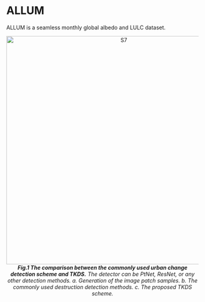 # ALLUM
ALLUM is a seamless monthly global albedo and LULC dataset. 

<p align="center">
  <img src=![S1_00](https://github.com/Houzy116/ALLUM/assets/131630519/6c477d79-5f45-4e58-8ff0-24483f572794)
 alt="S7" width="600">
   <br>
  <em><strong>Fig.1 The comparison between the commonly used urban change detection scheme and TKDS.</strong> The detector can be PtNet, ResNet, or any other detection methods. </strong>a.</strong> Generation of the image patch samples. </strong>b.</strong> The commonly used destruction detection methods. </strong>c.</strong> The proposed TKDS scheme.</em>
</p>
